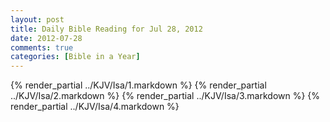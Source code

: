 ```yaml
---
layout: post
title: Daily Bible Reading for Jul 28, 2012
date: 2012-07-28
comments: true
categories: [Bible in a Year]
---
```

{% render_partial ../KJV/Isa/1.markdown %}
{% render_partial ../KJV/Isa/2.markdown %}
{% render_partial ../KJV/Isa/3.markdown %}
{% render_partial ../KJV/Isa/4.markdown %}

